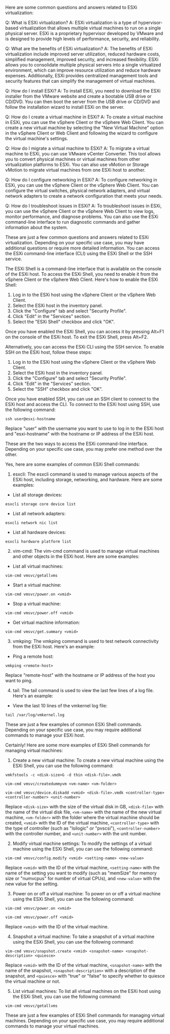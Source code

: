 Here are some common questions and answers related to ESXi virtualization:

Q: What is ESXi virtualization?
A: ESXi virtualization is a type of hypervisor-based virtualization that allows multiple virtual machines to run on a single physical server. ESXi is a proprietary hypervisor developed by VMware and is designed to provide high levels of performance, security, and reliability.

Q: What are the benefits of ESXi virtualization?
A: The benefits of ESXi virtualization include improved server utilization, reduced hardware costs, simplified management, improved security, and increased flexibility. ESXi allows you to consolidate multiple physical servers into a single virtualized environment, which can improve resource utilization and reduce hardware expenses. Additionally, ESXi provides centralized management tools and security features that can simplify the management of virtual machines.

Q: How do I install ESXi?
A: To install ESXi, you need to download the ESXi installer from the VMware website and create a bootable USB drive or CD/DVD. You can then boot the server from the USB drive or CD/DVD and follow the installation wizard to install ESXi on the server.

Q: How do I create a virtual machine in ESXi?
A: To create a virtual machine in ESXi, you can use the vSphere Client or the vSphere Web Client. You can create a new virtual machine by selecting the "New Virtual Machine" option in the vSphere Client or Web Client and following the wizard to configure the virtual machine's settings.

Q: How do I migrate a virtual machine to ESXi?
A: To migrate a virtual machine to ESXi, you can use VMware vCenter Converter. This tool allows you to convert physical machines or virtual machines from other virtualization platforms to ESXi. You can also use vMotion or Storage vMotion to migrate virtual machines from one ESXi host to another.

Q: How do I configure networking in ESXi?
A: To configure networking in ESXi, you can use the vSphere Client or the vSphere Web Client. You can configure the virtual switches, physical network adapters, and virtual network adapters to create a network configuration that meets your needs.

Q: How do I troubleshoot issues in ESXi?
A: To troubleshoot issues in ESXi, you can use the vSphere Client or the vSphere Web Client to view logs, monitor performance, and diagnose problems. You can also use the ESXi command-line interface to run diagnostic commands and gather information about the system.

These are just a few common questions and answers related to ESXi virtualization. Depending on your specific use case, you may have additional questions or require more detailed information.
You can access the ESXi command-line interface (CLI) using the ESXi Shell or the SSH service. 

The ESXi Shell is a command-line interface that is available on the console of the ESXi host. To access the ESXi Shell, you need to enable it from the vSphere Client or the vSphere Web Client. Here's how to enable the ESXi Shell:

1. Log in to the ESXi host using the vSphere Client or the vSphere Web Client.
2. Select the ESXi host in the inventory panel.
3. Click the "Configure" tab and select "Security Profile".
4. Click "Edit" in the "Services" section.
5. Select the "ESXi Shell" checkbox and click "OK".

Once you have enabled the ESXi Shell, you can access it by pressing Alt+F1 on the console of the ESXi host. To exit the ESXi Shell, press Alt+F2.

Alternatively, you can access the ESXi CLI using the SSH service. To enable SSH on the ESXi host, follow these steps:

1. Log in to the ESXi host using the vSphere Client or the vSphere Web Client.
2. Select the ESXi host in the inventory panel.
3. Click the "Configure" tab and select "Security Profile".
4. Click "Edit" in the "Services" section.
5. Select the "SSH" checkbox and click "OK".

Once you have enabled SSH, you can use an SSH client to connect to the ESXi host and access the CLI. To connect to the ESXi host using SSH, use the following command:

```
ssh user@esxi-hostname
```

Replace "user" with the username you want to use to log in to the ESXi host and "esxi-hostname" with the hostname or IP address of the ESXi host.

These are the two ways to access the ESXi command-line interface. Depending on your specific use case, you may prefer one method over the other.


Yes, here are some examples of common ESXi Shell commands:

1. esxcli:
The esxcli command is used to manage various aspects of the ESXi host, including storage, networking, and hardware. Here are some examples:

- List all storage devices:
```
esxcli storage core device list
```

- List all network adapters:
```
esxcli network nic list
```

- List all hardware devices:
```
esxcli hardware platform list
```

2. vim-cmd:
The vim-cmd command is used to manage virtual machines and other objects in the ESXi host. Here are some examples:

- List all virtual machines:
```
vim-cmd vmsvc/getallvms
```

- Start a virtual machine:
```
vim-cmd vmsvc/power.on <vmid>
```

- Stop a virtual machine:
```
vim-cmd vmsvc/power.off <vmid>
```

- Get virtual machine information:
```
vim-cmd vmsvc/get.summary <vmid>
```

3. vmkping:
The vmkping command is used to test network connectivity from the ESXi host. Here's an example:

- Ping a remote host:
```
vmkping <remote-host>
```

Replace "remote-host" with the hostname or IP address of the host you want to ping.

4. tail:
The tail command is used to view the last few lines of a log file. Here's an example:

- View the last 10 lines of the vmkernel log file:
```
tail /var/log/vmkernel.log
```

These are just a few examples of common ESXi Shell commands. Depending on your specific use case, you may require additional commands to manage your ESXi host.


Certainly! Here are some more examples of ESXi Shell commands for managing virtual machines:

1. Create a new virtual machine:
To create a new virtual machine using the ESXi Shell, you can use the following command:

```
vmkfstools -c <disk-size>G -d thin <disk-file>.vmdk
```

```
vim-cmd vmsvc/createdummyvm <vm-name> <vm-folder>
```

```
vim-cmd vmsvc/device.diskadd <vmid> <disk-file>.vmdk <controller-type> <controller-number> <unit-number>
```

Replace `<disk-size>` with the size of the virtual disk in GB, `<disk-file>` with the name of the virtual disk file, `<vm-name>` with the name of the new virtual machine, `<vm-folder>` with the folder where the virtual machine should be created, `<vmid>` with the ID of the virtual machine, `<controller-type>` with the type of controller (such as "lsilogic" or "pvscsi"), `<controller-number>` with the controller number, and `<unit-number>` with the unit number.

2. Modify virtual machine settings:
To modify the settings of a virtual machine using the ESXi Shell, you can use the following command:

```
vim-cmd vmsvc/config.modify <vmid> <setting-name> <new-value>
```

Replace `<vmid>` with the ID of the virtual machine, `<setting-name>` with the name of the setting you want to modify (such as "memSize" for memory size or "numvcpus" for number of virtual CPUs), and `<new-value>` with the new value for the setting.

3. Power on or off a virtual machine:
To power on or off a virtual machine using the ESXi Shell, you can use the following command:

```
vim-cmd vmsvc/power.on <vmid>
```

```
vim-cmd vmsvc/power.off <vmid>
```

Replace `<vmid>` with the ID of the virtual machine.

4. Snapshot a virtual machine:
To take a snapshot of a virtual machine using the ESXi Shell, you can use the following command:

```
vim-cmd vmsvc/snapshot.create <vmid> <snapshot-name> <snapshot-description> <quiesce>
```

Replace `<vmid>` with the ID of the virtual machine, `<snapshot-name>` with the name of the snapshot, `<snapshot-description>` with a description of the snapshot, and `<quiesce>` with "true" or "false" to specify whether to quiesce the virtual machine or not.

5. List virtual machines:
To list all virtual machines on the ESXi host using the ESXi Shell, you can use the following command:

```
vim-cmd vmsvc/getallvms
```

These are just a few examples of ESXi Shell commands for managing virtual machines. Depending on your specific use case, you may require additional commands to manage your virtual machines.



